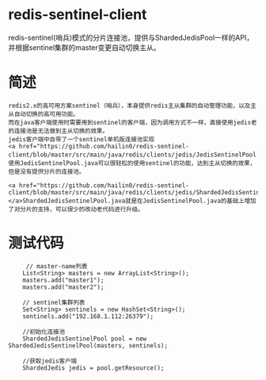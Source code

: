 # redis-sentinel-client
redis-sentinel(哨兵)模式的分片连接池，提供与ShardedJedisPool一样的API，并根据sentinel集群的master变更自动切换主从。


# 简述

	redis2.x的高可用方案sentinel（哨兵），本身提供redis主从集群的自动管理功能，以及主从自动切换的高可用功能。
	而在java客户端使用时需要用到sentinel的客户端，因为调用方式不一样，直接使用jedis老的连接池是无法做到主从切换的效果。
	jedis客户端中自带了一个sentinel单机版连接池实现
	<a href="https://github.com/hailin0/redis-sentinel-client/blob/master/src/main/java/redis/clients/jedis/JedisSentinelPool.java">JedisSentinelPool.java</a>，
	使用JedisSentinelPool.java可以很轻松的使用sentinel的功能，达到主从切换的效果，但是没有提供分片的连接池。
	
	<a href="https://github.com/hailin0/redis-sentinel-client/blob/master/src/main/java/redis/clients/jedis/ShardedJedisSentinelPool.java"></a>ShardedJedisSentinelPool.java就是在JedisSentinelPool.java的基础上增加了对分片的支持，可以很少的改动老代码进行升级。


# 测试代码
         // master-name列表
        List<String> masters = new ArrayList<String>();
        masters.add("master1");
        masters.add("master2");

        // sentinel集群列表
        Set<String> sentinels = new HashSet<String>();
        sentinels.add("192.168.1.112:26379");

        //初始化连接池
        ShardedJedisSentinelPool pool = new ShardedJedisSentinelPool(masters, sentinels);
        
        //获取jedis客户端
        ShardedJedis jedis = pool.getResource();
